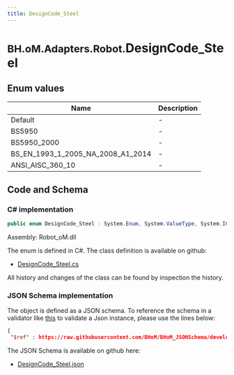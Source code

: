 ```yaml
---
title: DesignCode_Steel
---
```


# <small>BH.oM.Adapters.Robot.</small>**DesignCode_Steel**



## Enum values

| Name            | Description                                                    |
|-----------------|----------------------------------------------------------------|
| Default |  -  |
| BS5950 |  -  |
| BS5950_2000 |  -  |
| BS_EN_1993_1_2005_NA_2008_A1_2014 |  -  |
| ANSI_AISC_360_10 |  -  |


## Code and Schema

### C# implementation

``` C# title="C#"
public enum DesignCode_Steel : System.Enum, System.ValueType, System.IComparable, System.ISpanFormattable, System.IFormattable, System.IConvertible
```

Assembly: Robot_oM.dll

The enum is defined in C#. The class definition is available on github:

- [DesignCode_Steel.cs](https://github.com/BHoM/Robot_Toolkit/blob/develop/Robot_oM/Enums\DesignCode_Steel.cs)

All history and changes of the class can be found by inspection the history.
### JSON Schema implementation

The object is defined as a JSON schema. To reference the schema in a validator like [this](https://www.jsonschemavalidator.net/) to validate a Json instance, please use the lines below:

``` json title="JSON Schema"
{
 "$ref" : https://raw.githubusercontent.com/BHoM/BHoM_JSONSchema/develop/Robot_oM/DesignCode_Steel.json}
```

The JSON Schema is available on github here:

- [DesignCode_Steel.json](https://github.com/BHoM/BHoM_JSONSchema/blob/develop/Robot_oM/DesignCode_Steel.json)
